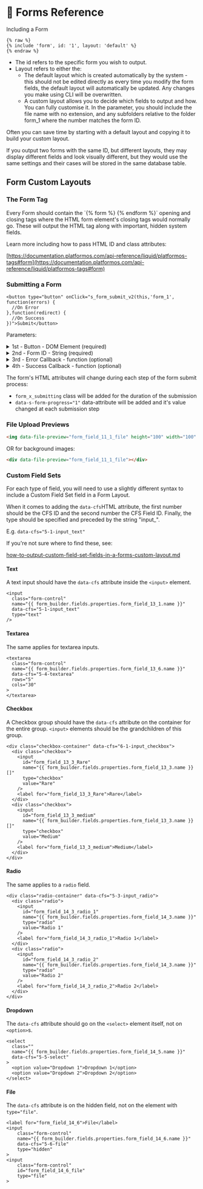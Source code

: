 # 👀 Forms Reference

Including a Form

```liquid
{% raw %}
{% include 'form', id: '1', layout: 'default' %}
{% endraw %}
```

* The id refers to the specific form you wish to output.&#x20;
* Layout refers to either the:
  * The default layout which is created automatically by the system - this should not be edited directly as every time you modify the form fields, the default layout will automatically be updated. Any changes you make using CLI will be overwritten.
  * A custom layout allows you to decide which fields to output and how. You can fully customise it. In the parameter, you should include the file name with no extension, and any subfolders relative to the folder form\_1 where the number matches the form ID.&#x20;

Often you can save time by starting with a default layout and copying it to build your custom layout.

If you output two forms with the same ID, but different layouts, they may display different fields and look visually different, but they would use the same settings and their cases will be stored in the same database table.

## Form Custom Layouts

### The Form Tag

Every Form should contain the \`\{% form %\} \{% endform %\}\` opening and closing tags where the HTML form element's closing tags would normally go. These will output the HTML tag along with important, hidden system fields.

Learn more including how to pass HTML ID and class attributes:

[https://documentation.platformos.com/api-reference/liquid/platformos-tags#form](https://documentation.platformos.com/api-reference/liquid/platformos-tags#form)

### Submitting a Form

```liquid
<button type="button" onClick="s_form_submit_v2(this,'form_1', function(errors) {
  //On Error
},function(redirect) {
  //On Success
})">Submit</button>
```

Parameters:

<details>

<summary>1st - Button - DOM Element (required) </summary>

A reference to the button element which should be a child of the Form which will be submitted

</details>

<details>

<summary>2nd - Form ID - String (required) </summary>

A reference to the Form ID in Siteglide

</details>

<details>

<summary>3rd - Error Callback - function (optional)</summary>

A callback function to be called when form client-side validation fails.

Default behaviour will show a JS Alert with the first error.

One parameter is passed containing an array of errors.

Learn more: [custom-javascript-validation-for-forms.md](custom-javascript-validation-for-forms.md "mention")

</details>

<details>

<summary>4th - Success Callback - function (optional)</summary>

A callback function to be called when form client-side is successful.

Default behaviour will redirect the Page to the value of the `s_redirect` input or if not present, the redirect setting in the Siteglide Admin.

One parameter is passed containing the redirect URL.

Learn more: [forms-success-callback.md](forms-success-callback.md "mention")

</details>

The form's HTML attributes will change during each step of the form submit process:

* `form_x_submitting` class will be added for the duration of the submission
* `data-s-form-progress="1"` data-attribute will be added and it's value changed at each submission step

### File Upload Previews

```html
<img data-file-preview="form_field_11_1_file" height="100" width="100" />
```

OR for background images:

```html
<div data-file-preview="form_field_11_1_file"></div>
```

### Custom Field Sets

For each type of field, you will need to use a slightly different syntax to include a Custom Field Set field in a Form Layout.

When it comes to adding the `data-cfs`HTML attribute, the first number should be the CFS ID and the second number the CFS Field ID. Finally, the type should be specified and preceded by the string "input\_".

E.g. `data-cfs="5-1-input_text"`

If you're not sure where to find these, see:

[how-to-output-custom-field-set-fields-in-a-forms-custom-layout.md](../guides-forms/how-to-output-custom-field-set-fields-in-a-forms-custom-layout.md "mention")

#### Text

A text input should have the `data-cfs` attribute inside the `<input>` element.

```liquid
<input
  class="form-control"
  name="{{ form_builder.fields.properties.form_field_13_1.name }}"
  data-cfs="5-1-input_text"
  type="text"
/>

```

#### Textarea

The same applies for textarea inputs.

```liquid
<textarea
  class="form-control"
  name="{{ form_builder.fields.properties.form_field_13_6.name }}"
  data-cfs="5-4-textarea"
  rows="5"
  cols="30"
>
</textarea>

```

#### Checkbox

A Checkbox group should have the `data-cfs` attribute on the container for the entire group. `<input>` elements should be the grandchildren of this group.

```liquid
<div class="checkbox-container" data-cfs="6-1-input_checkbox">
  <div class="checkbox">
    <input
      id="form_field_13_3_Rare"
      name="{{ form_builder.fields.properties.form_field_13_3.name }}[]"
      type="checkbox"
      value="Rare"
    />
    <label for="form_field_13_3_Rare">Rare</label>
  </div>
  <div class="checkbox">
    <input
      id="form_field_13_3_medium"
      name="{{ form_builder.fields.properties.form_field_13_3.name }}[]"
      type="checkbox"
      value="Medium"
    />
    <label for="form_field_13_3_medium">Medium</label>
  </div>
</div>

```

#### Radio

The same applies to a `radio` field.

```liquid
<div class="radio-container" data-cfs="5-3-input_radio">
  <div class="radio">
    <input
      id="form_field_14_3_radio_1"
      name="{{ form_builder.fields.properties.form_field_14_3.name }}"
      type="radio"
      value="Radio 1"
    />
    <label for="form_field_14_3_radio_1">Radio 1</label>
  </div>
  <div class="radio">
    <input
      id="form_field_14_3_radio_2"
      name="{{ form_builder.fields.properties.form_field_14_3.name }}"
      type="radio"
      value="Radio 2"
    />
    <label for="form_field_14_3_radio_2">Radio 2</label>
  </div>
</div>

```

#### Dropdown

The `data-cfs` attribute should go on the `<select>` element itself, not on `<option>`s.

```liquid
<select 
  class=""
  name="{{ form_builder.fields.properties.form_field_14_5.name }}"
  data-cfs="5-5-select"
>
  <option value="Dropdown 1">Dropdown 1</option>
  <option value="Dropdown 2">Dropdown 2</option>
</select>

```

#### File

The `data-cfs` attribute is on the hidden field, not on the element with `type="file"`.

```liquid
<label for="form_field_14_6">File</label>
<input
    class="form-control"
    name="{{ form_builder.fields.properties.form_field_14_6.name }}"
    data-cfs="5-6-file"
    type="hidden"
>
<input 
    class="form-control"
    id="form_field_14_6_file"
    type="file"
>
```
